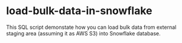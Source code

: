 # load-bulk-data-in-snowflake

This SQL script demonstate how you can load bulk data from external staging area (assuming it as AWS S3) into Snowflake database.
